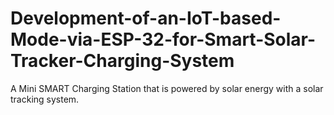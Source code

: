 # Development-of-an-IoT-based-Mode-via-ESP-32-for-Smart-Solar-Tracker-Charging-System
A Mini  SMART Charging Station that is powered by solar energy with a solar tracking system.
